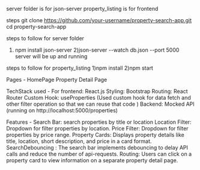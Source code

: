 server folder is for json-server
property_listing is for frontend

steps
git clone https://github.com/your-username/property-search-app.git
cd property-search-app

steps to follow for server folder
1) npm install json-server
2)json-server --watch db.json --port 5000
server will be up and running

steps to follow for property_listing
1)npm install
2)npm start

Pages -
HomePage
Property Detail Page

TechStack used -
For frontend: React.js
Styling: Bootstrap
Routing: React Router
Custom Hook: useProperties (Used custom hook for data fetch and other filter operation so that we can reuse that code )
Backend: Mocked API (running on http://localhost:5000/properties)

Features -
Search Bar: search properties by title or location
Location Filter: Dropdown for filter properties by location.
Price Filter: Dropdown for filter properties by price range.
Property Cards: Displays property details like title, location, short description, and price in a card format.
SearchDebouncing : The search bar implements debouncing to delay API calls and reduce the number of api-requests.
Routing: Users can click on a property card to view  information on a separate property detail page.

